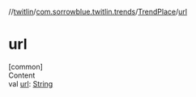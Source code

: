 //[twitlin](../../index.md)/[com.sorrowblue.twitlin.trends](../index.md)/[TrendPlace](index.md)/[url](url.md)



# url  
[common]  
Content  
val [url](url.md): [String](https://kotlinlang.org/api/latest/jvm/stdlib/kotlin/-string/index.html)  



